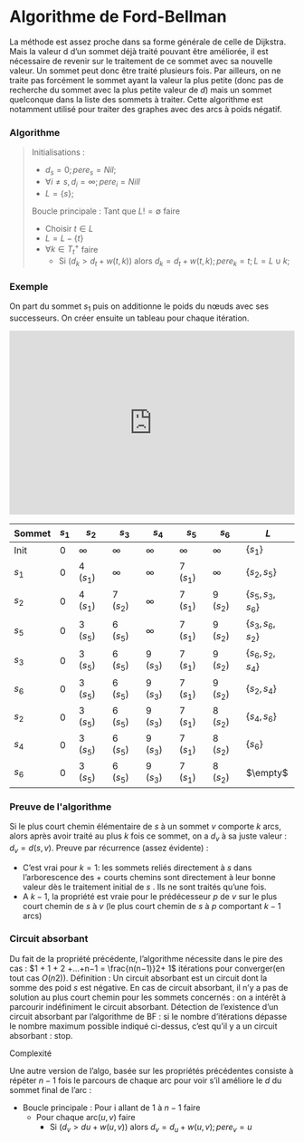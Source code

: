 # Algorithme de Ford-Bellman

La méthode est assez proche dans sa forme générale de celle de Dijkstra. Mais la valeur d d’un sommet déjà traité pouvant être améliorée, il est nécessaire de revenir sur le traitement de ce sommet avec sa nouvelle valeur. Un sommet peut donc être traité plusieurs fois. Par ailleurs, on ne traite pas forcément le sommet ayant la valeur la plus petite (donc pas de recherche du sommet avec la plus petite valeur de $d$) mais un sommet quelconque dans la liste des sommets à traiter. Cette algorithme est notamment utilisé pour traiter des graphes avec des arcs à poids négatif.

### Algorithme

> Initialisations :
>
> * $d_s = 0; pere_s = Nil$;
> * $\forall i \neq s, d_i = \infty; pere_i=Nill$
> * $L=\{s\}$;
>
> Boucle principale : Tant que $L != \emptyset$ faire
>
> * Choisir $t\in L$
> * $L=L-\{t\}$
> * $\forall k \in T^+_t$ faire
>   * Si $(d_k> d_t+w(t, k))$ alors $d_k=d_t+w(t, k); pere_k=t;L=L∪{k};$

### Exemple

On part du sommet $s_1$ puis on additionne le poids du nœuds avec ses successeurs. On créer ensuite un tableau pour chaque itération.

<iframe frameborder="0" style="width:100%;height:325px;" src="https://viewer.diagrams.net/?highlight=0000ff&edit=_blank&layers=1&nav=1#R7Vttl6I2FP41ftRDEt78ODqzfZuebjvntLv9FiUqXTQW4qr99U0gEULQYkVwdWbOGeEGQszz3Pvc3DA9NF7uvovxevEzDUjUg1aw66HnHoQ%2BBPyvMOwzg42GmWEeh0FmArnhLfyHSKMlrZswIIl2IaM0YuFaN07pakWmTLPhOKZb%2FbIZjfSnrvFcPtHKDW9THBHjsj%2FCgC3k13IKV39PwvlCPRlYsmWCp1%2FmMd2s5PN6EMGh%2BM2al1j1Ja9PFjig24IJvfTQOKaUZUfL3ZhEYmrVtGX3fTjSehh3TFaszg1j54dffv%2F1T%2FCT9%2BPotyENX57Jax%2FKsbG9mo%2F0GxFxj9VDIxqzBZ3TFY5eKV1zI%2BDGvwhje4kk3jDKTQu2jGQr2YXsU%2BH4s%2BxKHD%2Fviid7eTILo2hMIxqnI0ABJv5syu0Ji%2BkXUmhxpz6ZzA4tCi8kOlyxeP9J9S5OPqsxiJP8wemZenL27UkwL5Mhn1RpSugmnpITM6m4i%2BM5YSeuQwfouUcRuiR8PPy%2BmESYhV%2F1cWDJ7fnhusOtH2nIRwgt6YZQsVJ6IUKW3kU2LnlXzhJ%2BUBhGbkq5cwaPXINHYlLf5OmKrvjH6CrUAiepZRLlfLJ1QBLnQpJo8J6Lpez3K442RIU2N2Ji7mjKuRxl9%2B8NVQ39JIXtiV%2FAJ2eXN%2FKjufhMVDfJZqJsQNn4SAvmgjV7pjKXSRZFXCcEt7aLkJG3NU6nf8uVSmcOTtaZeMzCnWBgIzFHzhOJGdmdpoYJpZLPktu68nxbkCJpWhRUyLeuhP2wAvsWHPvG3BTVdFO%2FUzf1bjTmVktxLr7VUvyNUgBYXXIAtRiq4YOH6nKKBe2OY7V9MfhgqIPPF1lqMnMj%2BpD%2BmCSx60LP55xVxXsFnQxVRZylCUfhfMVPpxwjwu0jgWDIF29PsmEZBkF0jFR67NNJAZshBbBLAg5NUtgVpIDXIkW7omANnNqrvFwWspvqrtFuTBicmsJw6TrvstwAvudxZ2DVrYgDZGDToIN6sOihAwv5db3U8mwtgRt4LmrBV8VwPpI45JMrQn7%2BlLKxA6JcmvCntz7FMd4XLliLokxi0KiBqozznh52lh7afsfpIaiq4zyeBvhtacB%2F%2BHZ13db2SqyxrBLwWY%2BNhgVFhAIzquu3r3hCopL71c7IY8LDCJ6k%2FQkqyangnTujnvPMLZHofnTYRikvB3i4KHBDrkIyuyQfcE%2F5rtwxkkPoFTaAchad8Jyjnt7n0uj7cg4vrNsDMPBsjQHuYIj0XuhslpCrVO2B3fJqATraemEwBLWzkSH09GwEooPhSDZSmTVUbB1VJBzfRMi6dJfgf0UsVC5Ze21ELOtdy87RsmGX6xloFqbMFU4L8lIWimOCclqGmpcXeCTTyOUF%2BLavO1kjYoMGnqN124cDq9TL9cTGr3Dhay1G0IMvRuxbq1UDv%2BVM4%2BHqkup9qtvetITmjlXFO0gPLA7gCDyye64NNvQ03waNaIPa%2BVedAlE4bEkZDhxvfye7bmh4hMDQbdYIqlL8a%2BUH7nt%2BoLl798XKqheProW%2B%2FeDoO7C0hO%2F6rTNVfiygbyYF5lsETeYDQi4SmQ%2BckR40gUbZFyvQgBVoXO0VApVfFNBwHgYNBEq%2B4XSNhhkZ%2B2a%2BdLdwuHrFAlUIFWoTDmSmKY8TqlD5baeKskKrzoHMPU6z1Hi3aJRkHHYtHAiaocrcYbpXOCDQQ9Uhx%2B4sVJm1FvPtwHtFAzg3llWhOrsi94pGOVQ5Fb7REBr8NP%2BfyqxClf%2FfKnr5Fw%3D%3D"></iframe>

| Sommet | $s_1$ | $s_2$     | $s_3$     | $s_4$     | $s_5$     | $s_6$     | $L$               |
| ------ | ----- | --------- | --------- | --------- | --------- | --------- | ----------------- |
| Init   | 0     | $\infty$  | $\infty$  | $\infty$  | $\infty$  | $\infty$  | $\{s_1\}$         |
| $s_1$  | 0     | 4 ($s_1$) | $\infty$  | $\infty$  | 7 ($s_1$) | $\infty$  | $\{s_2,s_5\}$     |
| $s_2$  | 0     | 4 ($s_1$) | 7 ($s_2$) | $\infty$  | 7 ($s_1$) | 9 ($s_2$) | $\{s_5,s_3,s_6\}$ |
| $s_5$  | 0     | 3 ($s_5$) | 6 ($s_5$) | $\infty$  | 7 ($s_1$) | 9 ($s_2$) | $\{s_3,s_6,s_2\}$ |
| $s_3$  | 0     | 3 ($s_5$) | 6 ($s_5$) | 9 ($s_3$) | 7 ($s_1$) | 9 ($s_2$) | $\{s_6,s_2,s_4\}$ |
| $s_6$  | 0     | 3 ($s_5$) | 6 ($s_5$) | 9 ($s_3$) | 7 ($s_1$) | 9 ($s_2$) | $\{s_2,s_4\}$     |
| $s_2$  | 0     | 3 ($s_5$) | 6 ($s_5$) | 9 ($s_3$) | 7 ($s_1$) | 8 ($s_2$) | $\{s_4,s_6\}$     |
| $s_4$  | 0     | 3 ($s_5$) | 6 ($s_5$) | 9 ($s_3$) | 7 ($s_1$) | 8 ($s_2$) | $\{s_6\}$         |
| $s_6$  | 0     | 3 ($s_5$) | 6 ($s_5$) | 9 ($s_3$) | 7 ($s_1$) | 8 ($s_2$) | $\empty$          |

### Preuve de l'algorithme

Si le plus court chemin élémentaire de $s$ à un sommet $v$ comporte $k$ arcs, alors après avoir traité au plus $k$ fois ce sommet, on a $d_v$ à sa juste valeur : $d_v=d(s, v)$.
Preuve par récurrence (assez évidente) :

* C’est vrai pour $k= 1$: les sommets reliés directement à $s$ dans l’arborescence des + courts chemins sont directement à leur bonne valeur dès le traitement initial de $s$ . Ils ne sont traités qu’une fois.
* A $k−1$, la propriété est vraie pour le prédécesseur $p$ de $v$ sur le plus court chemin de $s$ à $v$ (le plus court chemin de $s$ à $p$ comportant $k−1$ arcs)

### Circuit absorbant

Du fait de la propriété précédente, l’algorithme nécessite dans le pire des cas : $1 + 1 + 2 +...+n−1  = \frac{n(n−1)}2+ 1$ itérations pour converger(en tout cas $O(n2))$. 
Définition : Un circuit absorbant est un circuit dont la somme des poid $s$ est négative. En cas de circuit absorbant, il n’y a pas de solution au plus court chemin pour les sommets concernés : on a intérêt à parcourir indéfiniment le circuit absorbant. Détection de l’existence d’un circuit absorbant par l’algorithme de BF : si le nombre d’itérations dépasse le nombre maximum possible indiqué ci-dessus, c’est qu’il y a un circuit absorbant : stop.

Complexité

Une autre version de l’algo, basée sur les propriétés précédentes consiste à répéter $n−1$ fois le parcours de chaque arc pour voir s’il améliore le $d$ du sommet final de l’arc :

* Boucle principale : Pour i allant de $1$ à $n-1$ faire
  * Pour chaque arc$(u, v)$ faire
    * Si $(d_v > du+w(u, v))$ alors $d_v=d_u+w(u, v); pere_v=u$

